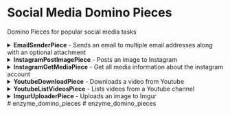 # Social Media Domino Pieces
Domino Pieces for popular social media tasks

<details>
    <summary><b>EmailSenderPiece</b> - Sends an email to multiple email addresses along with an optional attachment </summary>

All you need is an email account!
    
> **Tip**: If you have a Gmail account, you must create use an [app password](https://support.google.com/accounts/answer/185833?hl=en#:~:text=An%20app%20password%20is%20a,to%20access%20your%20Google%20Account.) instead of your normal password account.

</details>

<details>
    <summary><b>InstagramPostImagePiece</b> - Posts an image to Instagram</summary>

This Piece relies on the Instagram Graph API. Therefore, in order to use it effectively, you will need to set up a Facebook App that is linked to your Instagram account. Please follow the ["Before You Start"](https://developers.facebook.com/docs/instagram-api/getting-started#:~:text=1%20and%202.-,Before%20You%20Start,-You%20will%20need) section provided in the Instagram Graph API documentation to configure your Facebook App accordingly.

In addition, it's important to note that this Piece requires the App ID and App Secret, which can be obtained from your Facebook App Dashboard. Furthermore, an Access Token is also required, which can be generated using the [Graph API Explorer](https://developers.facebook.com/docs/graph-api/guides/explorer/) tool within your Facebook App Dashboard.
</details>

<details>
    <summary><b>InstagramGetMediaPiece</b> - Get all media information about the instagram account</summary>
</details>

<details>
    <summary><b>YoutubeDownloadPiece</b> - Downloads a video from Youtube</summary>
</details>

<details>
    <summary><b>YoutubeListVideosPiece</b> - Lists videos from a Youtube channel</summary>
</details>

<details>
    <summary><b>ImgurUploaderPiece</b> -  Uploads an image to Imgur</summary>
</details>
#   e n z y m e _ d o m i n o _ p i e c e s  
 #   e n z y m e _ d o m i n o _ p i e c e s  
 